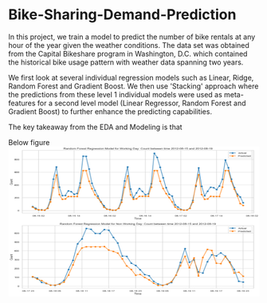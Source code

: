 # Bike-Sharing-Demand-Prediction
In this project, we train a model to predict the number of bike rentals at any hour of the year given the weather conditions. The data set was obtained from the Capital Bikeshare program in Washington, D.C. which contained the historical bike usage pattern with weather data spanning two years.

We first look at several individual regression models such as Linear, Ridge, Random Forest and Gradient Boost. We then use 'Stacking' approach where the predictions from these level 1 individual models were used as meta-features for a second level model (Linear Regressor, Random Forest and Gradient Boost) to further enhance the predicting capabilities.

The key takeaway from the EDA and Modeling is that 

Below figure 
<img width=600 height=300 src="./Images/results/pred_vs_actual_rf1.png"/>